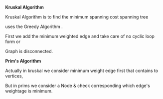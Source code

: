   **Kruskal Algorithm**
  
  Kruskal Algorithm is to find the minimum spanning cost spanning tree
  
  uses the Greedy Algorithm .
  
  First we add the minimum weighted edge and take care of no cyclic loop form or 
  
  Graph is disconnected.
  
  
  
  **Prim's Algorithm**
  
  Actually in kruskal we consider minimum weight edge first that contains to vertices,
  
  But in prims we consider a Node & check corresponding which edge's weightage is minimum.
  